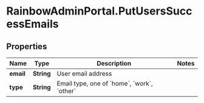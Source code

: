# RainbowAdminPortal.PutUsersSuccessEmails

## Properties

Name | Type | Description | Notes
------------ | ------------- | ------------- | -------------
**email** | **String** | User email address | 
**type** | **String** | Email type, one of &#x60;home&#x60;, &#x60;work&#x60;, &#x60;other&#x60; | 


